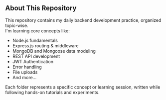 ## About This Repository

This repository contains my daily backend development practice, organized topic-wise.  
I'm learning core concepts like:

- Node.js fundamentals
- Express.js routing & middleware
- MongoDB and Mongoose data modeling
- REST API development
- JWT Authentication
- Error handling
- File uploads
- And more...

Each folder represents a specific concept or learning session, written while following hands-on tutorials and experiments.

